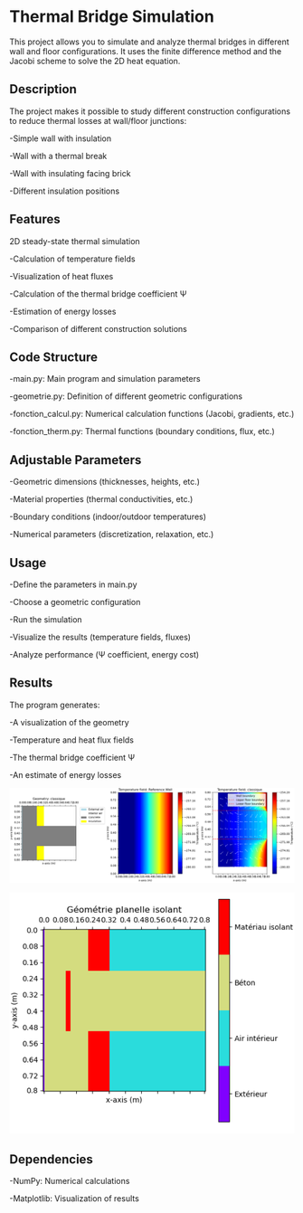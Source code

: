 # Thermal Bridge Simulation

This project allows you to simulate and analyze thermal bridges in different wall and floor configurations. It uses the finite difference method and the Jacobi scheme to solve the 2D heat equation.

## Description

The project makes it possible to study different construction configurations to reduce thermal losses at wall/floor junctions:

-Simple wall with insulation

-Wall with a thermal break

-Wall with insulating facing brick

-Different insulation positions

## Features

2D steady-state thermal simulation

-Calculation of temperature fields

-Visualization of heat fluxes

-Calculation of the thermal bridge coefficient Ψ

-Estimation of energy losses

-Comparison of different construction solutions

## Code Structure

-main.py: Main program and simulation parameters

-geometrie.py: Definition of different geometric configurations

-fonction_calcul.py: Numerical calculation functions (Jacobi, gradients, etc.)

-fonction_therm.py: Thermal functions (boundary conditions, flux, etc.)

## Adjustable Parameters

-Geometric dimensions (thicknesses, heights, etc.)

-Material properties (thermal conductivities, etc.)

-Boundary conditions (indoor/outdoor temperatures)

-Numerical parameters (discretization, relaxation, etc.)

## Usage

-Define the parameters in main.py

-Choose a geometric configuration

-Run the simulation

-Visualize the results (temperature fields, fluxes)

-Analyze performance (Ψ coefficient, energy cost)

## Results

The program generates:

-A visualization of the geometry

-Temperature and heat flux fields

-The thermal bridge coefficient Ψ

-An estimate of energy losses

<p align="center"> <img src="image/mur.png" width="600" alt="Thermal bridge geometry"/> </p>

<p align="center"> <img src="image/planelle.png" width="600" alt="Temperature field"/> </p>

## Dependencies

-NumPy: Numerical calculations

-Matplotlib: Visualization of results